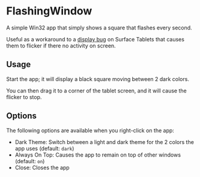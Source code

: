 # FlashingWindow
A simple Win32 app that simply shows a square that flashes every second.

Useful as a workaround to a
[display bug](https://answers.microsoft.com/en-us/surface/forum/surfpro4-surfdrivers/surface-pro-4-screen-flickering-shacking/570165cb-50a0-4d71-bcb1-310ddd869d1d)
on Surface Tablets that causes them to flicker if there no activity on screen.

## Usage

Start the app; it will display a black square moving between 2 dark colors.

You can then drag it to a corner of the tablet screen, and it will cause the flicker to stop.

## Options
The following options are available when you right-click on the app:
* Dark Theme: Switch between a light and dark theme for the 2 colors the app uses (default: `dark`)
* Always On Top: Causes the app to remain on top of other windows (default: `on`)
* Close: Closes the app
